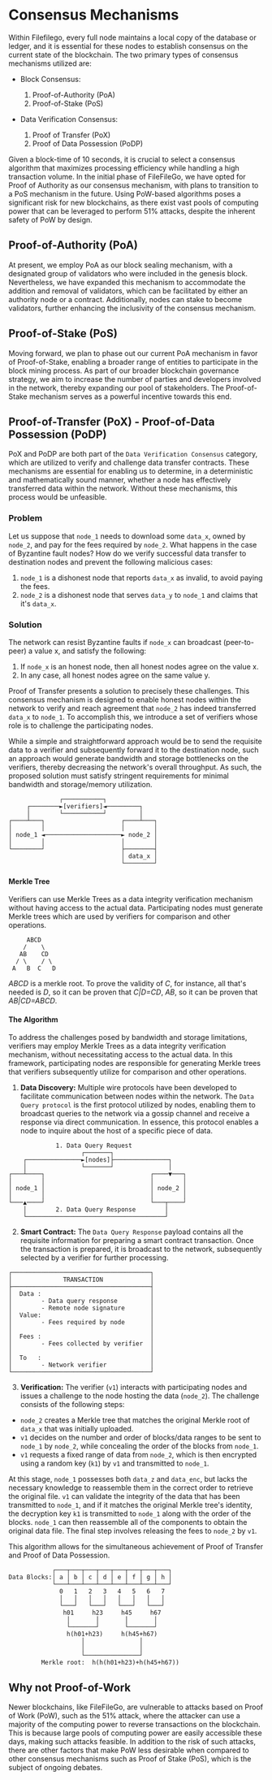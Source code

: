 # Consensus Mechanisms

Within Filefilego, every full node maintains a local copy of the database or ledger, and it is essential for these nodes to establish consensus on the current state of the blockchain. The two primary types of consensus mechanisms utilized are:

- Block Consensus:

    1. Proof-of-Authority (PoA)
    2. Proof-of-Stake (PoS)

- Data Verification Consensus:

    1. Proof of Transfer (PoX)
    2. Proof of Data Possession (PoDP)

Given a block-time of 10 seconds, it is crucial to select a consensus algorithm that maximizes processing efficiency while handling a high transaction volume. In the initial phase of FileFileGo, we have opted for Proof of Authority as our consensus mechanism, with plans to transition to a PoS mechanism in the future. Using PoW-based algorithms poses a significant risk for new blockchains, as there exist vast pools of computing power that can be leveraged to perform 51% attacks, despite the inherent safety of PoW by design.

## Proof-of-Authority (PoA)

At present, we employ PoA as our block sealing mechanism, with a designated group of validators who were included in the genesis block. Nevertheless, we have expanded this mechanism to accommodate the addition and removal of validators, which can be facilitated by either an authority node or a contract. Additionally, nodes can stake to become validators, further enhancing the inclusivity of the consensus mechanism.

## Proof-of-Stake (PoS)

Moving forward, we plan to phase out our current PoA mechanism in favor of Proof-of-Stake, enabling a broader range of entities to participate in the block mining process. As part of our broader blockchain governance strategy, we aim to increase the number of parties and developers involved in the network, thereby expanding our pool of stakeholders. The Proof-of-Stake mechanism serves as a powerful incentive towards this end.

## Proof-of-Transfer (PoX) - Proof-of-Data Possession (PoDP)

PoX and PoDP are both part of the `Data Verification Consensus` category, which are utilized to verify and challenge data transfer contracts. These mechanisms are essential for enabling us to determine, in a deterministic and mathematically sound manner, whether a node has effectively transferred data within the network. Without these mechanisms, this process would be unfeasible.

### Problem

Let us suppose that `node_1` needs to download some `data_x`, owned by `node_2`, and pay for the fees required by `node_2`. What happens in the case of Byzantine fault nodes? How do we verify successful data transfer to destination nodes and prevent the following malicious cases:
1. `node_1` is a dishonest node that reports `data_x` as invalid, to avoid paying the fees.
2. `node_2` is a dishonest node that serves `data_y` to `node_1` and claims that it's `data_x`.

### Solution


The network can resist Byzantine faults if `node_x` can broadcast (peer-to-peer) a value x, and satisfy the following:

1. If `node_x` is an honest node, then all honest nodes agree on the value x.
2. In any case, all honest nodes agree on the same value y.

Proof of Transfer presents a solution to precisely these challenges. This consensus mechanism is designed to enable honest nodes within the network to verify and reach agreement that `node_2` has indeed transferred `data_x` to `node_1`. To accomplish this, we introduce a set of verifiers whose role is to challenge the participating nodes.

While a simple and straightforward approach would be to send the requisite data to a verifier and subsequently forward it to the destination node, such an approach would generate bandwidth and storage bottlenecks on the verifiers, thereby decreasing the network's overall throughput. As such, the proposed solution must satisfy stringent requirements for minimal bandwidth and storage/memory utilization.


```
              ┌───────────┐
     ┌────────►[verifiers]◄─────────┐
     │        └───────────┘         │
┌────┴───┐                     ┌────┴───┐
│        │                     │        │
│ node_1 ◄─────────────────────► node_2 │
│        │                     │        │
└────────┘                     ├────────┤
                               │ data_x │
                               └────────┘

```


#### Merkle Tree

Verifiers can use Merkle Trees as a data integrity verification mechanism without having access to the actual data. Participating nodes must generate Merkle trees which are used by verifiers for comparison and other operations.

```
     ABCD 
    /    \ 
   AB    CD 
  / \    / \ 
 A   B  C   D   
```

*ABCD*  is a merkle root. To prove the validity of *C*, for instance, all that's needed is *D*, so it can be proven that *C|D=CD*, *AB*, so it can be proven that *AB|CD=ABCD*.

#### The Algorithm

To address the challenges posed by bandwidth and storage limitations, verifiers may employ Merkle Trees as a data integrity verification mechanism, without necessitating access to the actual data. In this framework, participating nodes are responsible for generating Merkle trees that verifiers subsequently utilize for comparison and other operations.

1. **Data Discovery:** Multiple wire protocols have been developed to facilitate communication between nodes within the network. The `Data Query protocol` is the first protocol utilized by nodes, enabling them to broadcast queries to the network via a gossip channel and receive a response via direct communication. In essence, this protocol enables a node to inquire about the host of a specific piece of data.

```
             1. Data Query Request
                    ┌───────┐
    ┌───────────────►[nodes]├───────────────┐
    │               └───────┘               │
┌───┴────┐                             ┌────▼───┐
│        │                             │        │
│ node_1 │                             │ node_2 │
│        │                             │        │
└───▲────┘                             └───┬────┘
    │        2. Data Query Response        │
    └──────────────────────────────────────┘
```

2. **Smart Contract:** The `Data Query Response` payload contains all the requisite information for preparing a smart contract transaction. Once the transaction is prepared, it is broadcast to the network, subsequently selected by a verifier for further processing.

```
┌──────────────────────────────────────┐
│              TRANSACTION             │
├──────────────────────────────────────┤
│  Data :                              │
│        - Data query response         │
│        - Remote node signature       │
│  Value:                              │
│        - Fees required by node       │
│                                      │
│  Fees :                              │
│        - Fees collected by verifier  │
│                                      │
│  To   :                              │
│        - Network verifier            │
└──────────────────────────────────────┘

```



3. **Verification:** The verifier (`v1`) interacts with participating nodes and issues a challenge to the node hosting the data (`node_2`). The challenge consists of the following steps:
* `node_2` creates a Merkle tree that matches the original Merkle root of `data_x` that was initially uploaded.
* `v1` decides on the number and order of blocks/data ranges to be sent to `node_1` by `node_2`, while concealing the order of the blocks from `node_1`.
* `v1` requests a fixed range of data from `node_2`, which is then encrypted using a random key (`k1`) by `v1` and transmitted to `node_1`.

At this stage, `node_1` possesses both `data_z` and `data_enc`, but lacks the necessary knowledge to reassemble them in the correct order to retrieve the original file. `v1` can validate the integrity of the data that has been transmitted to `node_1`, and if it matches the original Merkle tree's identity, the decryption key `k1` is transmitted to `node_1` along with the order of the blocks. `node_1` can then reassemble all of the components to obtain the original data file. The final step involves releasing the fees to `node_2` by `v1`.

This algorithm allows for the simultaneous achievement of Proof of Transfer and Proof of Data Possession.

```
            ┌───┬───┬───┬───┬───┬───┬───┬───┐
Data Blocks:│ a │ b │ c │ d │ e │ f │ g │ h │
            └───┴───┴───┴───┴───┴───┴───┴───┘
              0   1   2   3   4   5   6   7
              │   │   │   │   │   │   │   │
              └───┘   └───┘   └───┘   └───┘
               h01     h23     h45     h67
                │       │       │       │
                └───────┘       └───────┘
                h(h01+h23)     h(h45+h67)
                    │               │
                    │               │
                    └───────────────┘
         Merkle root:  h(h(h01+h23)+h(h45+h67))
```



## Why not Proof-of-Work

Newer blockchains, like FileFileGo, are vulnerable to attacks based on Proof of Work (PoW), such as the 51% attack, where the attacker can use a majority of the computing power to reverse transactions on the blockchain. This is because large pools of computing power are easily accessible these days, making such attacks feasible. In addition to the risk of such attacks, there are other factors that make PoW less desirable when compared to other consensus mechanisms such as Proof of Stake (PoS), which is the subject of ongoing debates.